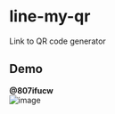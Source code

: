 # line-my-qr
Link to QR code generator
## Demo
**@807ifucw** <br/>
![image](https://user-images.githubusercontent.com/42302705/98172488-11a14f00-1f24-11eb-8eef-570e582017ef.png)

